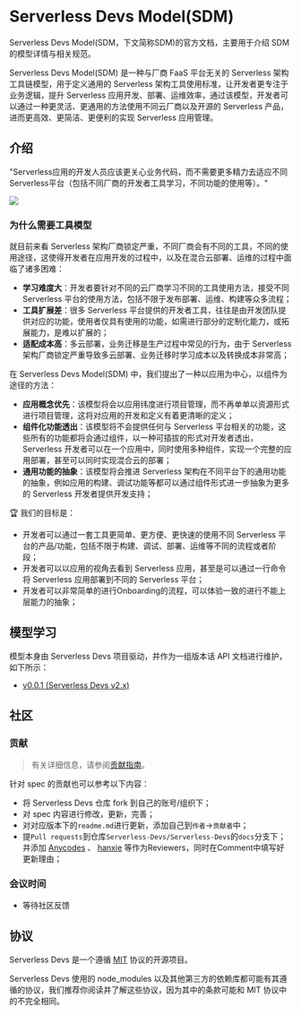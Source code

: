 # Serverless Devs Model(SDM)

Serverless Devs Model(SDM，下文简称SDM)的官方文档，主要用于介绍 SDM 的模型详情与相关规范。

Serverless Devs Model(SDM) 是一种与厂商 FaaS 平台无关的 Serverless 架构工具链模型，用于定义通用的 Serverless 架构工具使用标准，让开发者更专注于业务逻辑，提升 Serverless 应用开发、部署、运维效率，通过该模型，开发者可以通过一种更灵活、更通用的方法使用不同云厂商以及开源的 Serverless 产品，进而更高效、更简洁、更便利的实现 Serverless 应用管理。

## 介绍

"Serverless应用的开发人员应该更关心业务代码，而不需要更多精力去适应不同Serverless平台（包括不同厂商的开发者工具学习，不同功能的使用等）。"

![](https://serverless-article-picture.oss-cn-hangzhou.aliyuncs.com/1631771269638_20210916054752754202.png)

### 为什么需要工具模型

就目前来看 Serverless 架构厂商锁定严重，不同厂商会有不同的工具，不同的使用途径，这使得开发者在应用开发的过程中，以及在混合云部署、运维的过程中面临了诸多困难：

- **学习难度大**：开发者要针对不同的云厂商学习不同的工具使用方法，接受不同 Serverless 平台的使用方法，包括不限于发布部署、运维、构建等众多流程；
- **工具扩展差**：很多 Serverless 平台提供的开发者工具，往往是由开发团队提供对应的功能，使用者仅具有使用的功能，如需进行部分的定制化能力，或拓展能力，是难以扩展的；
- **适配成本高**：多云部署，业务迁移是生产过程中常见的行为，由于 Serverless 架构厂商锁定严重导致多云部署、业务迁移时学习成本以及转换成本非常高；

在 Serverless Devs Model(SDM) 中，我们提出了一种以应用为中心，以组件为途径的方法：

- **应用概念优先**：该模型将会以应用纬度进行项目管理，而不再单单以资源形式进行项目管理，这将对应用的开发和定义有着更清晰的定义；
- **组件化功能透出**：该模型将不会提供任何与 Serverless 平台相关的功能，这些所有的功能都将会通过组件，以一种可插拔的形式对开发者透出，Serverless 开发者可以在一个应用中，同时使用多种组件，实现一个完整的应用部署，甚至可以同时实现混合云的部署；
- **通用功能的抽象**：该模型将会推进 Serverless 架构在不同平台下的通用功能的抽象，例如应用的构建、调试功能等都可以通过组件形式进一步抽象为更多的 Serverless 开发者提供开发支持；

:trophy: 我们的目标是：

- 开发者可以通过一套工具更简单、更方便、更快速的使用不同 Serverless 平台的产品/功能，包括不限于构建、调试、部署、运维等不同的流程或者阶段；
- 开发者可以以应用的视角去看到 Serverless 应用，甚至是可以通过一行命令将 Serverless 应用部署到不同的 Serverless 平台；
- 开发者可以非常简单的进行Onboarding的流程，可以体验一致的进行不能上层能力的抽象；

## 模型学习

模型本身由 Serverless Devs 项目驱动，并作为一组版本话 API 文档进行维护，如下所示：

- [v0.0.1 (Serverless Devs v2.x)](zh/0.0.1/readme.md)

## 社区

### 贡献

> 有关详细信息，请参阅[贡献指南](../CONTRIBUTING.md)。

针对 spec 的贡献也可以参考以下内容：
- 将 Serverless Devs 仓库 fork 到自己的账号/组织下；
- 对 spec 内容进行修改，更新，完善；
- 对对应版本下的`readme.md`进行更新，添加自己到`作者`->`贡献者`中；
- 提`Pull requests`到仓库`Serverless-Devs/Serverless-Devs`的`docs`分支下；并添加 [Anycodes](https://github.com/anycodes) 、 [hanxie](https://github.com/hanxie-crypto) 等作为Reviewers，同时在Comment中填写好更新理由；

### 会议时间

- 等待社区反馈

## 协议

Serverless Devs 是一个遵循 [MIT](../LICENSE) 协议的开源项目。

Serverless Devs 使用的 node_modules 以及其他第三方的依赖库都可能有其遵循的协议，我们推荐你阅读并了解这些协议，因为其中的条款可能和 MIT 协议中的不完全相同。